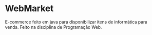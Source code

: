 # WebMarket
E-commerce feito em java para disponibilizar itens de informática para venda. Feito na disciplina de Programação Web.
